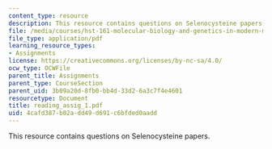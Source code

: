 ```yaml
---
content_type: resource
description: This resource contains questions on Selenocysteine papers.
file: /media/courses/hst-161-molecular-biology-and-genetics-in-modern-medicine-fall-2007/4cafd387b02add49d691c6bfded0aadd_reading_assig_1.pdf
file_type: application/pdf
learning_resource_types:
- Assignments
license: https://creativecommons.org/licenses/by-nc-sa/4.0/
ocw_type: OCWFile
parent_title: Assignments
parent_type: CourseSection
parent_uid: 3b09a20d-8fb0-bb4d-33d2-6a3c7f4e4601
resourcetype: Document
title: reading_assig_1.pdf
uid: 4cafd387-b02a-dd49-d691-c6bfded0aadd
---
```

This resource contains questions on Selenocysteine papers.